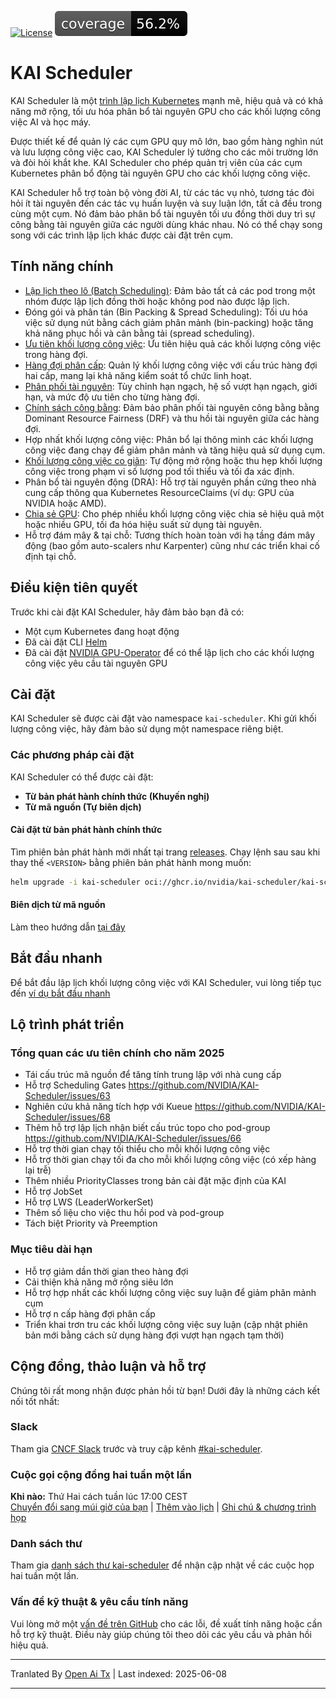 [![License](https://img.shields.io/badge/License-Apache_2.0-blue.svg)](LICENSE) [![Coverage](https://github.com/NVIDIA/KAI-Scheduler/raw/coverage-badge/badges/coverage.svg)](https://github.com/NVIDIA/KAI-Scheduler/blob/main/.github/workflows/update-coverage-badge.yaml)
# KAI Scheduler
KAI Scheduler là một [trình lập lịch Kubernetes](https://kubernetes.io/docs/concepts/scheduling-eviction/kube-scheduler/) mạnh mẽ, hiệu quả và có khả năng mở rộng, tối ưu hóa phân bổ tài nguyên GPU cho các khối lượng công việc AI và học máy.

Được thiết kế để quản lý các cụm GPU quy mô lớn, bao gồm hàng nghìn nút và lưu lượng công việc cao, KAI Scheduler lý tưởng cho các môi trường lớn và đòi hỏi khắt khe.
KAI Scheduler cho phép quản trị viên của các cụm Kubernetes phân bổ động tài nguyên GPU cho các khối lượng công việc.

KAI Scheduler hỗ trợ toàn bộ vòng đời AI, từ các tác vụ nhỏ, tương tác đòi hỏi ít tài nguyên đến các tác vụ huấn luyện và suy luận lớn, tất cả đều trong cùng một cụm.
Nó đảm bảo phân bổ tài nguyên tối ưu đồng thời duy trì sự công bằng tài nguyên giữa các người dùng khác nhau.
Nó có thể chạy song song với các trình lập lịch khác được cài đặt trên cụm.

## Tính năng chính
* [Lập lịch theo lô (Batch Scheduling)](docs/batch/README.md): Đảm bảo tất cả các pod trong một nhóm được lập lịch đồng thời hoặc không pod nào được lập lịch.
* Đóng gói và phân tán (Bin Packing & Spread Scheduling): Tối ưu hóa việc sử dụng nút bằng cách giảm phân mảnh (bin-packing) hoặc tăng khả năng phục hồi và cân bằng tải (spread scheduling).
* [Ưu tiên khối lượng công việc](docs/priority/README.md): Ưu tiên hiệu quả các khối lượng công việc trong hàng đợi.
* [Hàng đợi phân cấp](docs/queues/README.md): Quản lý khối lượng công việc với cấu trúc hàng đợi hai cấp, mang lại khả năng kiểm soát tổ chức linh hoạt.
* [Phân phối tài nguyên](docs/fairness/README.md#resource-division-algorithm): Tùy chỉnh hạn ngạch, hệ số vượt hạn ngạch, giới hạn, và mức độ ưu tiên cho từng hàng đợi.
* [Chính sách công bằng](docs/fairness/README.md#reclaim-strategies): Đảm bảo phân phối tài nguyên công bằng bằng Dominant Resource Fairness (DRF) và thu hồi tài nguyên giữa các hàng đợi.
* Hợp nhất khối lượng công việc: Phân bổ lại thông minh các khối lượng công việc đang chạy để giảm phân mảnh và tăng hiệu quả sử dụng cụm.
* [Khối lượng công việc co giãn](docs/elastic/README.md): Tự động mở rộng hoặc thu hẹp khối lượng công việc trong phạm vi số lượng pod tối thiểu và tối đa xác định.
* Phân bổ tài nguyên động (DRA): Hỗ trợ tài nguyên phần cứng theo nhà cung cấp thông qua Kubernetes ResourceClaims (ví dụ: GPU của NVIDIA hoặc AMD).
* [Chia sẻ GPU](docs/gpu-sharing/README.md): Cho phép nhiều khối lượng công việc chia sẻ hiệu quả một hoặc nhiều GPU, tối đa hóa hiệu suất sử dụng tài nguyên.
* Hỗ trợ đám mây & tại chỗ: Tương thích hoàn toàn với hạ tầng đám mây động (bao gồm auto-scalers như Karpenter) cũng như các triển khai cố định tại chỗ.

## Điều kiện tiên quyết
Trước khi cài đặt KAI Scheduler, hãy đảm bảo bạn đã có:

- Một cụm Kubernetes đang hoạt động
- Đã cài đặt CLI [Helm](https://helm.sh/docs/intro/install)
- Đã cài đặt [NVIDIA GPU-Operator](https://github.com/NVIDIA/gpu-operator) để có thể lập lịch cho các khối lượng công việc yêu cầu tài nguyên GPU

## Cài đặt
KAI Scheduler sẽ được cài đặt vào namespace `kai-scheduler`. Khi gửi khối lượng công việc, hãy đảm bảo sử dụng một namespace riêng biệt.

### Các phương pháp cài đặt
KAI Scheduler có thể được cài đặt:

- **Từ bản phát hành chính thức (Khuyến nghị)**
- **Từ mã nguồn (Tự biên dịch)**

#### Cài đặt từ bản phát hành chính thức
Tìm phiên bản phát hành mới nhất tại trang [releases](https://github.com/NVIDIA/KAI-Scheduler/releases).
Chạy lệnh sau sau khi thay thế `<VERSION>` bằng phiên bản phát hành mong muốn:
```sh
helm upgrade -i kai-scheduler oci://ghcr.io/nvidia/kai-scheduler/kai-scheduler -n kai-scheduler --create-namespace --version <VERSION>
```
#### Biên dịch từ mã nguồn
Làm theo hướng dẫn [tại đây](docs/developer/building-from-source.md)

## Bắt đầu nhanh
Để bắt đầu lập lịch khối lượng công việc với KAI Scheduler, vui lòng tiếp tục đến [ví dụ bắt đầu nhanh](docs/quickstart/README.md)

## Lộ trình phát triển

### Tổng quan các ưu tiên chính cho năm 2025
* Tái cấu trúc mã nguồn để tăng tính trung lập với nhà cung cấp
* Hỗ trợ Scheduling Gates https://github.com/NVIDIA/KAI-Scheduler/issues/63
* Nghiên cứu khả năng tích hợp với Kueue https://github.com/NVIDIA/KAI-Scheduler/issues/68
* Thêm hỗ trợ lập lịch nhận biết cấu trúc topo cho pod-group https://github.com/NVIDIA/KAI-Scheduler/issues/66
* Hỗ trợ thời gian chạy tối thiểu cho mỗi khối lượng công việc
* Hỗ trợ thời gian chạy tối đa cho mỗi khối lượng công việc (có xếp hàng lại trễ)
* Thêm nhiều PriorityClasses trong bản cài đặt mặc định của KAI
* Hỗ trợ JobSet
* Hỗ trợ LWS (LeaderWorkerSet)
* Thêm số liệu cho việc thu hồi pod và pod-group
* Tách biệt Priority và Preemption

### Mục tiêu dài hạn
* Hỗ trợ giảm dần thời gian theo hàng đợi
* Cải thiện khả năng mở rộng siêu lớn
* Hỗ trợ hợp nhất các khối lượng công việc suy luận để giảm phân mảnh cụm
* Hỗ trợ n cấp hàng đợi phân cấp
* Triển khai trơn tru các khối lượng công việc suy luận (cập nhật phiên bản mới bằng cách sử dụng hàng đợi vượt hạn ngạch tạm thời)

## Cộng đồng, thảo luận và hỗ trợ

Chúng tôi rất mong nhận được phản hồi từ bạn! Dưới đây là những cách kết nối tốt nhất:

### Slack
Tham gia [CNCF Slack](https://communityinviter.com/apps/cloud-native/cncf) trước và truy cập kênh [#kai-scheduler](https://cloud-native.slack.com/archives/kai-scheduler).

### Cuộc gọi cộng đồng hai tuần một lần  
**Khi nào:** Thứ Hai cách tuần lúc 17:00 CEST  
[Chuyển đổi sang múi giờ của bạn](https://dateful.com/time-zone-converter?t=17&tz2=Germany) | [Thêm vào lịch](https://calendar.google.com/calendar/event?action=TEMPLATE&tmeid=N2Q2bjhoNXAzMGc0cWpnZTQ4OGtpdXFhanFfMjAyNTA2MDlUMTUwMDAwWiAxZjQ2OTZiOWVlM2JiMWE1ZWIzMTAwODBkNDZiZmMwMDZjNTUxYWFiZmU1YTM3ZGM2YTc0NTFhYmNhMmE1ODk0QGc&tmsrc=1f4696b9ee3bb1a5eb310080d46bfc006c551aabfe5a37dc6a7451abca2a5894%40group.calendar.google.com&scp=ALL)  | [Ghi chú & chương trình họp](https://docs.google.com/document/d/13K7NGdPebOstlrsif1YLjGz1x-aJafMXeIgqbO7WghI/edit?usp=sharing)

### Danh sách thư  
Tham gia [danh sách thư kai-scheduler](https://groups.google.com/g/kai-scheduler) để nhận cập nhật về các cuộc họp hai tuần một lần.

### Vấn đề kỹ thuật & yêu cầu tính năng  
Vui lòng mở một [vấn đề trên GitHub](https://github.com/NVIDIA/KAI-Scheduler/issues/new/choose) cho các lỗi, đề xuất tính năng hoặc cần hỗ trợ kỹ thuật. Điều này giúp chúng tôi theo dõi các yêu cầu và phản hồi hiệu quả.


---


Tranlated By [Open Ai Tx](https://github.com/OpenAiTx/OpenAiTx) | Last indexed: 2025-06-08


---